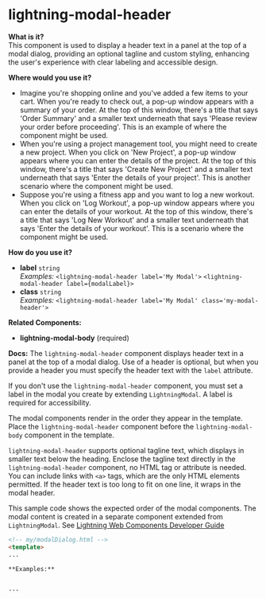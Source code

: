 # lightning-modal-header

**What is it?**  
This component is used to display a header text in a panel at the top of a modal dialog, providing an optional tagline and custom styling, enhancing the user's experience with clear labeling and accessible design.

**Where would you use it?**
- Imagine you're shopping online and you've added a few items to your cart. When you're ready to check out, a pop-up window appears with a summary of your order. At the top of this window, there's a title that says 'Order Summary' and a smaller text underneath that says 'Please review your order before proceeding'. This is an example of where the <lightning-modal-header> component might be used.
- When you're using a project management tool, you might need to create a new project. When you click on 'New Project', a pop-up window appears where you can enter the details of the project. At the top of this window, there's a title that says 'Create New Project' and a smaller text underneath that says 'Enter the details of your project'. This is another scenario where the <lightning-modal-header> component might be used.
- Suppose you're using a fitness app and you want to log a new workout. When you click on 'Log Workout', a pop-up window appears where you can enter the details of your workout. At the top of this window, there's a title that says 'Log New Workout' and a smaller text underneath that says 'Enter the details of your workout'. This is a scenario where the <lightning-modal-header> component might be used.

**How do you use it?**
- **label** `string`  
  _Examples:_
    `<lightning-modal-header label='My Modal'>`
    `<lightning-modal-header label={modalLabel}>`
- **class** `string`  
  _Examples:_
    `<lightning-modal-header label='My Modal' class='my-modal-header'>`

**Related Components:**
- **lightning-modal-body** (required)

**Docs:**
The `lightning-modal-header` component displays header text in a panel at the top of a modal dialog.
Use of a header is optional, but when you provide a header you must specify the header text with the `label` attribute.

If you don't use the `lightning-modal-header` component, you must set a label
in the modal you create by extending `LightningModal`. A label is required for accessibility.

The modal components render in the order they appear in the template. Place the `lightning-modal-header`
component before the `lightning-modal-body` component in the template.

`lightning-modal-header` supports optional tagline text, which displays in smaller text below the heading. Enclose the
tagline text directly in the `lightning-modal-header` component, no HTML tag or attribute is needed. You can include links with `<a>`
tags, which are the only HTML elements permitted. If the header text is too long to fit on one line, it wraps in the modal header.

This sample code shows the expected order of the modal components. The modal content is
created in a separate component extended from `LightningModal`. See
[Lightning Web Components Developer Guide](https://developer.salesforce.com/docs/platform/lwc/guide/)

```html
<!-- my/modalDialog.html -->
<template>
...

**Examples:**


---
